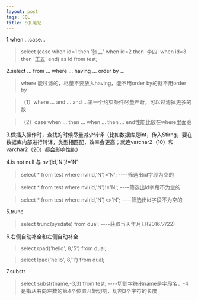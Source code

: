 ```yaml
---
layout: post
tags: SQL
title: SQL笔记
---
```

1.when …case…

> select (case when id=1 then '张三' when id=2 then '李四' when id=3 then '王五' end) as id from test;

2.select … from … where … having … order by …

> where 能过滤的，尽量不要放入having，能不用order by的就不用order by

> （1）where … and … and …第一个约束条件尽量严苛，可以过滤掉更多的数

> （2）case when … then … when … then … end性能比放在where里面高

3.做插入操作时，查找的时候尽量减少转译（比如数据库是int，传入Stirng，要在数据库内部进行转译，类型相匹配，效率会更高；就连varchar2（10）和varchar2（20）都会影响性能）

4.is not null  与  nvl(id,'N')!='N'

> select * from test where nvl(id,'N')='N';    ----筛选出id字段为空的

> select * from test where nvl(id,'N')!='N';   ----筛选出id字段不为空的

> select * from test where nvl(id,'N')<>'N';   ----筛选出id字段不为空的

5.trunc

> select trunc(sysdate) from dual;     ----获取当天年月日(2016/7/22)

6.右侧自动补全和左侧自动补全

> select rpad('hello', 8,'5') from dual;

> select lpad('hello', 8,'1') from dual;

7.substr

> select substr(name,-3,3) from test;    ----切割字符串name是字段名，-4是指从右向左数的第4个位置开始切割，切割3个字符的长度
